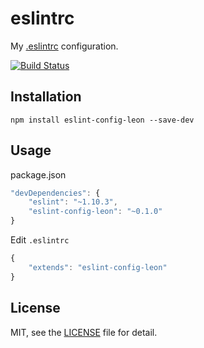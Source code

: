 # eslintrc

My [.eslintrc](/.eslintrc) configuration.

[![Build Status](https://travis-ci.org/superRaytin/eslintrc.svg?branch=master)](https://travis-ci.org/superRaytin/eslintrc)

## Installation

```
npm install eslint-config-leon --save-dev
```

## Usage

package.json

```js
"devDependencies": {
    "eslint": "~1.10.3",
    "eslint-config-leon": "~0.1.0"
}
```

Edit `.eslintrc`

```js
{
    "extends": "eslint-config-leon"
}
```

## License

MIT, see the [LICENSE](/LICENSE) file for detail.
